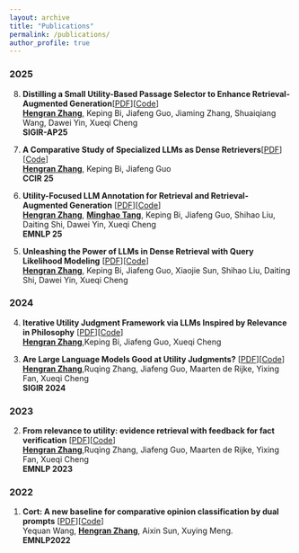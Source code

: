 ```yaml
---
layout: archive
title: "Publications"
permalink: /publications/
author_profile: true
---
```


### 2025
<ol start="8" reversed="reversed">

<li> <b>Distilling a Small Utility-Based Passage Selector to Enhance Retrieval-Augmented Generation</b>[<a href="https://arxiv.org/pdf/2507.19102?">PDF</a>][<a href="https://github.com/Trustworthy-Information-Access/UtilitySelection">Code</a>]<br>
<ins><b>Hengran Zhang</b></ins>,  Keping Bi, Jiafeng Guo, Jiaming Zhang, Shuaiqiang Wang, Dawei Yin, Xueqi Cheng
<br>
<b>SIGIR-AP25</b>
</li>
</ol>

<ol start="7" reversed="reversed">

<li> <b>A Comparative Study of Specialized LLMs as Dense Retrievers</b>[<a href="https://arxiv.org/pdf/2507.03958">PDF</a>][<a href="https://github.com/Trustworthy-Information-Access/A-Comparative-Study-of-Specialized-LLMs-as-Dense-Retrievers">Code</a>]<br>
<ins><b>Hengran Zhang</b></ins>,  Keping Bi, Jiafeng Guo
<br>
<b>CCIR 25</b>
</li>
</ol>

<ol start="6" reversed="reversed">

<li> <b>Utility-Focused LLM Annotation for Retrieval and Retrieval-Augmented Generation</b> [<a href="https://arxiv.org/abs/2504.05220">PDF</a>][<a href="https://github.com/Trustworthy-Information-Access/utility-focused-annotation">Code</a>]<br>
<ins><b>Hengran Zhang</b></ins>, <ins><b>Minghao Tang</b></ins>, Keping Bi, Jiafeng Guo, Shihao Liu, Daiting Shi, Dawei Yin, Xueqi Cheng
<br>
<b>EMNLP 25</b>
</li>
</ol>

<ol start="5" reversed="reversed">

<li> <b>Unleashing the Power of LLMs in Dense Retrieval with Query Likelihood Modeling</b> [<a href="https://arxiv.org/pdf/2504.05216">PDF</a>][<a href="https://github.com/Trustworthy-Information-Access/llm-ql">Code</a>]<br>
<ins><b>Hengran Zhang</b></ins>, Keping Bi, Jiafeng Guo, Xiaojie Sun, Shihao Liu, Daiting Shi, Dawei Yin, Xueqi Cheng
<br>
</li>
</ol>

### 2024

<ol start="4" reversed="reversed">

<li> <b>Iterative Utility Judgment Framework via LLMs Inspired by Relevance in Philosophy</b> [<a href="https://arxiv.org/abs/2406.11290">PDF</a>][<a href="https://anonymous.4open.science/r/ITEM-B486/README.md">Code</a>]<br>
<ins><b>Hengran Zhang</b></ins>,Keping Bi, Jiafeng Guo, Xueqi Cheng
<br>
</li>
</ol>

<ol start="3" reversed="reversed">

<li> <b>Are Large Language Models Good at Utility Judgments?</b> [<a href="https://dl.acm.org/doi/pdf/10.1145/3626772.3657784">PDF</a>][<a href="https://github.com/ict-bigdatalab/utility_judgments">Code</a>]<br>
<ins><b>Hengran Zhang</b></ins>,Ruqing Zhang, Jiafeng Guo, Maarten de Rijke, Yixing Fan, Xueqi Cheng
<br>
<b>SIGIR 2024</b>
</li>
</ol>


### 2023

<ol start="2" reversed="reversed">

<li> <b>From relevance to utility: evidence retrieval with feedback for fact verification</b> [<a href="https://arxiv.org/pdf/2310.11675">PDF</a>][<a href="https://github.com/ict-bigdatalab/FER">Code</a>]<br>
<ins><b>Hengran Zhang</b></ins>,Ruqing Zhang, Jiafeng Guo, Maarten de Rijke, Yixing Fan, Xueqi Cheng
<br>
<b> EMNLP 2023</b> <br>
</li>
</ol>


### 2022

<ol start="1" reversed="reversed">

<li> <b>Cort: A new baseline for comparative opinion classification by dual prompts</b> [<a href="https://aclanthology.org/2022.findings-emnlp.524.pdf">PDF</a>][<a href="https://github.com/cofe-ai/CORT">Code</a>]<br>
  Yequan Wang, <ins><b>Hengran Zhang</b></ins>, Aixin Sun, Xuying Meng. <br>
<b>EMNLP2022</b><br>
</li>





